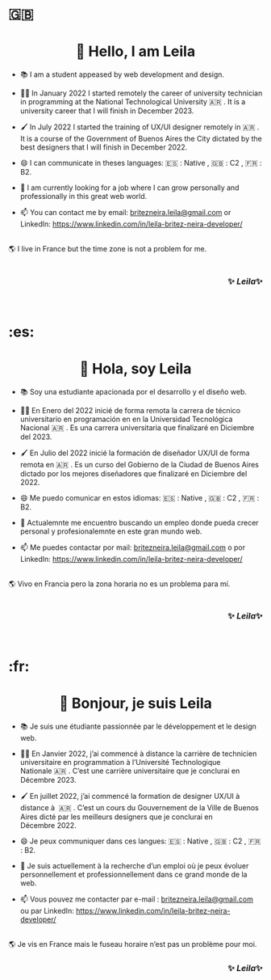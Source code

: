 # :uk: <h1 align = 'center'>   👋 Hello, I am Leila </h1>

-  :books: I am a student appeased by web development and design. 

- :woman_technologist: In January 2022 I started remotely the career of university technician in programming at the National Technological University :argentina: . It is a university career that I will finish in December 2023. 

- :paintbrush: In July 2022 I started the training of UX/UI designer remotely in <Codo a Codo/> :argentina: . It is a course of the Government of Buenos Aires the City dictated by the best designers that I will finish in December 2022. 

- 😄 I can communicate in theses languages: :es: : Native ,     :uk: : C2 ,   :fr: : B2.  

- 🌱 I am currently looking for a job where I can grow personally and professionally in this great web world.

- 📫  You can contact me by email: britezneira.leila@gmail.com or LinkedIn: https://www.linkedin.com/in/leila-britez-neira-developer/ <br> <br>

:earth_americas: I live in France but the time zone is not a problem for me.<br>
<br>
 <h3 align = 'end'> ✨ <i>Leila</i>✨ </h3> <br>
 
 <h1> :es: </h1>
 <h1 align = 'center'>   👋 Hola, soy Leila </h1>

 - :books: Soy una estudiante apacionada por el desarrollo y el diseño web. 
 
- :woman_technologist: En Enero del 2022 inicié de forma remota la carrera de técnico universitario en programación en en la Universidad Tecnológica Nacional :argentina: . Es una carrera universitaria que finalizaré en Diciembre del 2023. 

- :paintbrush: En Julio del 2022 inicié la formación de diseñador UX/UI de forma remota en <Codo a Codo/> :argentina: . Es un curso del Gobierno de la Ciudad de Buenos Aires dictado por los mejores diseñadores que finalizaré en Diciembre del 2022. 

- 😄 Me puedo comunicar en estos idiomas: :es: : Native ,     :uk: : C2 ,   :fr: : B2.  

- 🌱 Actualemnte me encuentro buscando un empleo donde pueda crecer personal y profesionalemnte en este gran mundo web.

- 📫 Me puedes contactar por mail: britezneira.leila@gmail.com o por LinkedIn: https://www.linkedin.com/in/leila-britez-neira-developer/ <br> <br>

:earth_americas: Vivo en Francia pero la zona horaria no es un problema para mí. <br>
<br>
 <h3 align = 'end'> ✨ <i>Leila</i>✨ </h3> <br>
 
 <h1> :fr: </h1> 
 <h1 align = 'center'>   👋 Bonjour, je suis Leila </h1> 
 
 - :books: Je suis une étudiante passionnée par le développement et le design web. 
 
- :woman_technologist: En Janvier 2022, j’ai commencé à distance la carrière de technicien universitaire en programmation à l’Université Technologique Nationale :argentina: . C’est une carrière universitaire que je conclurai en Décembre 2023.

- :paintbrush: En juillet 2022, j’ai commencé la formation de designer UX/UI à distance à <Codo a Codo /> :argentina: . C’est un cours du Gouvernement de la Ville de Buenos Aires dicté par les meilleurs designers que je conclurai en Décembre 2022. 

- 😄 Je peux communiquer dans ces langues: :es: : Native ,     :uk: : C2 ,   :fr: : B2.  

- 🌱 Je suis actuellement à la recherche d’un emploi où je peux évoluer personnellement et professionnellement dans ce grand monde de la web.

- 📫 Vous pouvez me contacter par e-mail : britezneira.leila@gmail.com ou par LinkedIn: https://www.linkedin.com/in/leila-britez-neira-developer/ <br> <br>

:earth_americas: Je vis en France mais le fuseau horaire n’est pas un problème pour moi. 
<br>

 <h3 align = 'end'> ✨ <i>Leila</i>✨ </h3>

